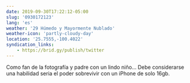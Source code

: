 ```yaml
---
date: 2019-09-30T17:22:12-05:00
slug: '0930172123'
lang: 'es'
weather: '29 Húmedo y Mayormente Nublado'
weather-icon: 'partly-cloudy-day'
location: '25.7555,-100.4022'
syndication_links:
    - https://brid.gy/publish/twitter
---
```

Como fan de la fotografía y padre con un lindo niño…
Debe considerarse una habilidad seria el poder sobrevivir con un iPhone de solo 16gb.
